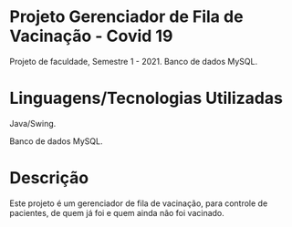 # Projeto Gerenciador de Fila de Vacinação - Covid 19
Projeto de faculdade, Semestre 1 - 2021.
Banco de dados MySQL.

# Linguagens/Tecnologias Utilizadas
Java/Swing.

Banco de dados MySQL.

# Descrição
Este projeto é um gerenciador de fila de vacinação, para controle de pacientes, de quem já foi e quem ainda não foi vacinado.
